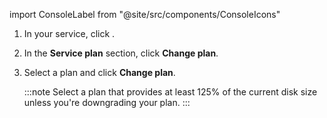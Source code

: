 import ConsoleLabel from "@site/src/components/ConsoleIcons"

1. In your service, click <ConsoleLabel name="servicesettings"/>.

1. In the **Service plan** section, click **Change plan**.

1. Select a plan and click **Change plan**.

   :::note
   Select a plan that provides at least 125% of the current disk size unless you're
   downgrading your plan.
   :::
